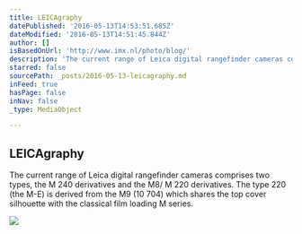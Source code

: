 ```yaml
---
title: LEICAgraphy
datePublished: '2016-05-13T14:53:51.685Z'
dateModified: '2016-05-13T14:51:45.844Z'
author: []
isBasedOnUrl: 'http://www.imx.nl/photo/blog/'
description: 'The current range of Leica digital rangefinder cameras comprises two types, the M 240 derivatives and the M8/ M 220 derivatives. The type 220 (the M-E) is derived from the M9 (10 704) which shares the top cover silhouette with the classical film loading M series.'
starred: false
sourcePath: _posts/2016-05-13-leicagraphy.md
inFeed: true
hasPage: false
inNav: false
_type: MediaObject

---
```

<article style=""><h1>LEICAgraphy</h1><p>The current range of Leica digital rangefinder cameras comprises two types, the M 240 derivatives and the M8/ M 220 derivatives. The type 220 (the M-E) is derived from the M9 (10 704) which shares the top cover silhouette with the classical film loading M series.</p><img src="http://www.imx.nl/photo/blog/files/table.jpg" /></article>